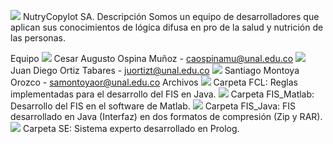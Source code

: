 <img src="https://img.icons8.com/color/48/000000/nutrition.png"/> NutryCopylot SA.
Descripción
Somos un equipo de desarrolladores que aplican sus conocimientos de lógica difusa en pro de la salud y nutrición de las personas.

Equipo
<img src="https://img.icons8.com/office/16/000000/name.png"/> Cesar Augusto Ospina Muñoz - caospinamu@unal.edu.co
<img src="https://img.icons8.com/office/16/000000/name.png"/> Juan Diego Ortiz Tabares - juortizt@unal.edu.co
<img src="https://img.icons8.com/office/16/000000/name.png"/> Santiago Montoya Orozco - samontoyaor@unal.edu.co
Archivos
<img src="https://img.icons8.com/office/16/000000/folder.png"/> Carpeta FCL: Reglas implementadas para el desarrollo del FIS en Java.
<img src="https://img.icons8.com/office/16/000000/folder.png"/> Carpeta FIS_Matlab: Desarrollo del FIS en el software de Matlab.
<img src="https://img.icons8.com/office/16/000000/folder.png"/> Carpeta FIS_Java: FIS desarrollado en Java (Interfaz) en dos formatos de compresión (Zip y RAR).
<img src="https://img.icons8.com/office/16/000000/folder.png"/> Carpeta SE: Sistema experto desarrollado en Prolog.
